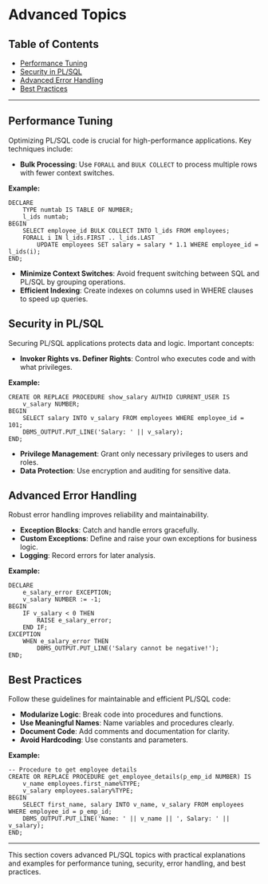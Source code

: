 # Advanced Topics

## Table of Contents

- [Performance Tuning](#performance-tuning)
- [Security in PL/SQL](#security-in-plsql)
- [Advanced Error Handling](#advanced-error-handling)
- [Best Practices](#best-practices)

---

## Performance Tuning

Optimizing PL/SQL code is crucial for high-performance applications. Key techniques include:

- **Bulk Processing**: Use `FORALL` and `BULK COLLECT` to process multiple rows with fewer context switches.

**Example:**
```plsql
DECLARE
	TYPE numtab IS TABLE OF NUMBER;
	l_ids numtab;
BEGIN
	SELECT employee_id BULK COLLECT INTO l_ids FROM employees;
	FORALL i IN l_ids.FIRST .. l_ids.LAST
		UPDATE employees SET salary = salary * 1.1 WHERE employee_id = l_ids(i);
END;
```

- **Minimize Context Switches**: Avoid frequent switching between SQL and PL/SQL by grouping operations.
- **Efficient Indexing**: Create indexes on columns used in WHERE clauses to speed up queries.

## Security in PL/SQL

Securing PL/SQL applications protects data and logic. Important concepts:

- **Invoker Rights vs. Definer Rights**: Control who executes code and with what privileges.

**Example:**
```plsql
CREATE OR REPLACE PROCEDURE show_salary AUTHID CURRENT_USER IS
	v_salary NUMBER;
BEGIN
	SELECT salary INTO v_salary FROM employees WHERE employee_id = 101;
	DBMS_OUTPUT.PUT_LINE('Salary: ' || v_salary);
END;
```

- **Privilege Management**: Grant only necessary privileges to users and roles.
- **Data Protection**: Use encryption and auditing for sensitive data.

## Advanced Error Handling

Robust error handling improves reliability and maintainability.

- **Exception Blocks**: Catch and handle errors gracefully.
- **Custom Exceptions**: Define and raise your own exceptions for business logic.
- **Logging**: Record errors for later analysis.

**Example:**
```plsql
DECLARE
	e_salary_error EXCEPTION;
	v_salary NUMBER := -1;
BEGIN
	IF v_salary < 0 THEN
		RAISE e_salary_error;
	END IF;
EXCEPTION
	WHEN e_salary_error THEN
		DBMS_OUTPUT.PUT_LINE('Salary cannot be negative!');
END;
```

## Best Practices

Follow these guidelines for maintainable and efficient PL/SQL code:

- **Modularize Logic**: Break code into procedures and functions.
- **Use Meaningful Names**: Name variables and procedures clearly.
- **Document Code**: Add comments and documentation for clarity.
- **Avoid Hardcoding**: Use constants and parameters.

**Example:**
```plsql
-- Procedure to get employee details
CREATE OR REPLACE PROCEDURE get_employee_details(p_emp_id NUMBER) IS
	v_name employees.first_name%TYPE;
	v_salary employees.salary%TYPE;
BEGIN
	SELECT first_name, salary INTO v_name, v_salary FROM employees WHERE employee_id = p_emp_id;
	DBMS_OUTPUT.PUT_LINE('Name: ' || v_name || ', Salary: ' || v_salary);
END;
```

---
This section covers advanced PL/SQL topics with practical explanations and examples for performance tuning, security, error handling, and best practices.
